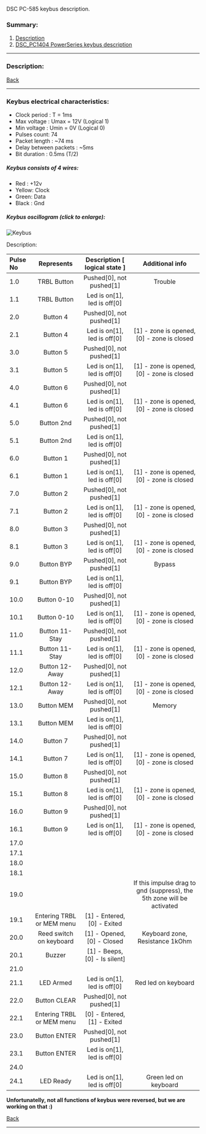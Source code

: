 DSC PC-585 keybus description.

### Summary:

1. [Description](#description)
2. [DSC_PC1404 PowerSeries keybus description](#keybus)

------------------------------------------------------------------------------------------------------------------
### Description:

[Back](#summary)

------------------------------------------------------------------------------------------------------------------
### Keybus electrical characteristics:

- Clock period : T = 1ms
- Max voltage : Umax = 12V (Logical 1)
- Min voltage : Umin = 0V (Logical 0)
- Pulses count: 74
- Packet length : ~74 ms
- Delay between packets : ~5ms
- Bit duration : 0.5ms (T/2)

##### Keybus consists of 4 wires:

- Red : +12v
- Yellow: Clock
- Green: Data
- Black : Gnd

##### Keybus oscillogram (click to enlarge):

![Keybus](.docs/dsc1404_oscillogram.png) <!-- .element height="50%" width="50%" -->

Description:

| Pulse No | Represents | Description [ logical state ] | Additional info |
|:--------------|:----------------:|:----------------:|:----------------:|
|1.0|TRBL Button|Pushed[0], not pushed[1]| Trouble |
|1.1|TRBL Button|Led is on[1], led is off[0]| |
|2.0|Button 4|Pushed[0], not pushed[1]| |
|2.1|Button 4|Led is on[1], led is off[0]| [1] - zone is opened, [0] - zone is closed |
|3.0|Button 5|Pushed[0], not pushed[1]| |
|3.1|Button 5|Led is on[1], led is off[0]| [1] - zone is opened, [0] - zone is closed |
|4.0|Button 6|Pushed[0], not pushed[1]|  |
|4.1|Button 6|Led is on[1], led is off[0]| [1] - zone is opened, [0] - zone is closed |
|5.0|Button 2nd|Pushed[0], not pushed[1]| |
|5.1|Button 2nd|Led is on[1], led is off[0]| |
|6.0|Button 1|Pushed[0], not pushed[1]|  |
|6.1|Button 1|Led is on[1], led is off[0]| [1] - zone is opened, [0] - zone is closed |
|7.0|Button 2|Pushed[0], not pushed[1]|  |
|7.1|Button 2|Led is on[1], led is off[0]| [1] - zone is opened, [0] - zone is closed |
|8.0|Button 3|Pushed[0], not pushed[1]| |
|8.1|Button 3|Led is on[1], led is off[0]| [1] - zone is opened, [0] - zone is closed |
|9.0|Button BYP|Pushed[0], not pushed[1]| Bypass |
|9.1|Button BYP|Led is on[1], led is off[0]| |
|10.0|Button 0-10|Pushed[0], not pushed[1]| |
|10.1|Button 0-10|Led is on[1], led is off[0]| [1] - zone is opened, [0] - zone is closed |
|11.0|Button 11-Stay|Pushed[0], not pushed[1]| |
|11.1|Button 11-Stay|Led is on[1], led is off[0]| [1] - zone is opened, [0] - zone is closed |
|12.0|Button 12-Away|Pushed[0], not pushed[1]| |
|12.1|Button 12-Away|Led is on[1], led is off[0]| [1] - zone is opened, [0] - zone is closed |
|13.0|Button MEM|Pushed[0], not pushed[1]| Memory |
|13.1|Button MEM|Led is on[1], led is off[0]| |
|14.0|Button 7|Pushed[0], not pushed[1]| |
|14.1|Button 7|Led is on[1], led is off[0]| [1] - zone is opened, [0] - zone is closed |
|15.0|Button 8|Pushed[0], not pushed[1]| |
|15.1|Button 8|Led is on[1], led is off[0]| [1] - zone is opened, [0] - zone is closed |
|16.0|Button 9|Pushed[0], not pushed[1]|  |
|16.1|Button 9|Led is on[1], led is off[0]| [1] - zone is opened, [0] - zone is closed |
|17.0| | | |
|17.1| | | |
|18.0| | | |
|18.1| | | |
|19.0| | | If this impulse drag to gnd (suppress), the 5th zone will be activated |
|19.1| Entering TRBL or MEM menu | [1] - Entered, [0] - Exited | |
|20.0|Reed switch on keyboard | [1] - Opened, [0] - Closed | Keyboard zone, Resistance 1kOhm |
|20.1|Buzzer|[1] - Beeps, [0] - Is silent] | |
|21.0| | | |
|21.1|LED Armed|Led is on[1], led is off[0]| Red led on keyboard |
|22.0|Button CLEAR|Pushed[0], not pushed[1]| |
|22.1| Entering TRBL or MEM menu | [0] - Entered, [1] - Exited | |
|23.0|Button ENTER|Pushed[0], not pushed[1]|  |
|23.1|Button ENTER|Led is on[1], led is off[0]| |
|24.0| | | | 
|24.1|LED Ready|Led is on[1], led is off[0]| Green led on keyboard |


**Unfortunatelly, not all functions of keybus were reversed, but we are working on that :)**


[Back](#summary)

------------------------------------------------------------------------------------------------------------------
